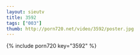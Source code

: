 ```yaml
--- 
layout: sieutv
title: 3592
tags: ["003"]
thumb: http://porn720.net/video/3592/poster.jpg
---
```

{% include porn720 key="3592" %} 
